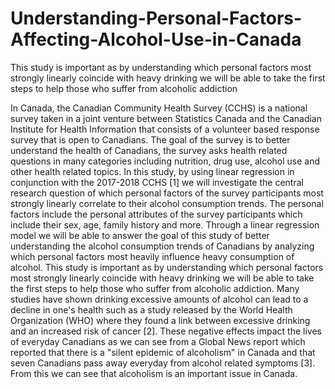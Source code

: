 # Understanding-Personal-Factors-Affecting-Alcohol-Use-in-Canada
This study is important as by understanding which personal factors most strongly linearly coincide with heavy drinking we will be able to take the first steps to help those who suffer from alcoholic addiction

In Canada, the Canadian Community Health Survey (CCHS) is a national survey taken in a joint
venture between Statistics Canada and the Canadian Institute for Health Information that consists
of a volunteer based response survey that is open to Canadians. The goal of the survey is to
better understand the health of Canadians, the survey asks health related questions in many
categories including nutrition, drug use, alcohol use and other health related topics. In this study,
by using linear regression in conjunction with the 2017-2018 CCHS [1] we will investigate the
central research question of which personal factors of the survey participants most strongly
linearly correlate to their alcohol consumption trends. The personal factors include the personal
attributes of the survey participants which include their sex, age, family history and more.
Through a linear regression model we will be able to answer the goal of this study of better
understanding the alcohol consumption trends of Canadians by analyzing which personal factors
most heavily influence heavy consumption of alcohol.
This study is important as by understanding which personal factors most strongly linearly
coincide with heavy drinking we will be able to take the first steps to help those who suffer from
alcoholic addiction. Many studies have shown drinking excessive amounts of alcohol can lead to
a decline in one's health such as a study released by the World Health Organization (WHO)
where they found a link between excessive drinking and an increased risk of cancer [2]. These
negative effects impact the lives of everyday Canadians as we can see from a Global News report
which reported that there is a "silent epidemic of alcoholism" in Canada and that seven
Canadians pass away everyday from alcohol related symptoms [3]. From this we can see that
alcoholism is an important issue in Canada.
